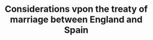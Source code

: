---
layout: page
title: Considerations vpon the treaty of marriage between England and Spain
filename: A00008
---